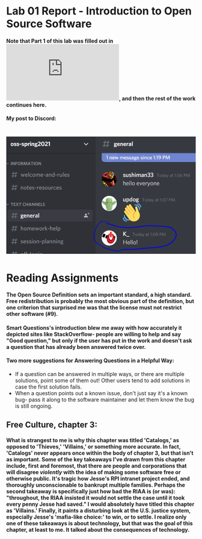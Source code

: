 # Lab 01 Report - Introduction to Open Source Software

#### Note that Part 1 of this lab was filled out in ![index.md](https://github.com/KKhaghani/oss-repo-template/blob/master/index.md), and then the rest of the work continues here.
#### My post to Discord:
# ![Hello](hello_v2.png)

# Reading Assignments
#### The Open Source Definition sets an important standard, a high standard. Free redistribution is probably the most obvious part of the definition, but one criterion that surprised me was that the license must not restrict other software (#9). 
#### Smart Questions's introduction blew me away with how accurately it depicted sites like StackOverflow- people are willing to help and say "Good question," but only if the user has put in the work and doesn't ask a question that has already been answered twice over.
#### Two more suggestions for Answering Questions in a Helpful Way:
 * If a question can be answered in multiple ways, or there are multiple solutions, point some of them out! Other users tend to add solutions in case the first solution fails.
 * When a question points out a known issue, don't just say it's a known bug- pass it along to the software maintainer and let them know the bug is still ongoing.
## Free Culture, chapter 3:
#### What is strangest to me is why this chapter was titled 'Catalogs,' as opposed to 'Thieves,' 'Villains,' or something more accurate. In fact, 'Catalogs' never appears once within the body of chapter 3, but that isn't as important. Some of the key takeaways I've drawn from this chapter include, first and foremost, that there are people and corporations that will disagree *violently* with the idea of making some software free or otherwise public. It's tragic how Jesse's RPI intranet project ended, and thoroughly unconscionable to bankrupt multiple families. Perhaps the second takeaway is specifically just how bad the RIAA is (or was): "throughout, the RIAA insisted it would not settle the case until it took every penny Jesse had saved." I would absolutely have titled this chapter as 'Villains.' Finally, it paints a disturbing look at the U.S. justice system, especially Jesse's 'mafia-like choice:' to win, or to settle. I realize only one of these takeaways is about technology, but that was the goal of this chapter, at least to me. It talked about the consequences of technology.
